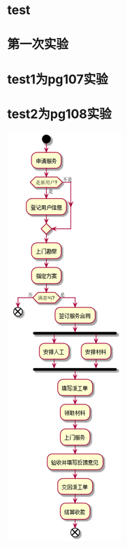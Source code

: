 # test
第一次实验
=============================
# test1为pg107实验
# test2为pg108实验

![Image](https://github.com/748580573/is_analysis/blob/master/src/test1/flow2.png)
